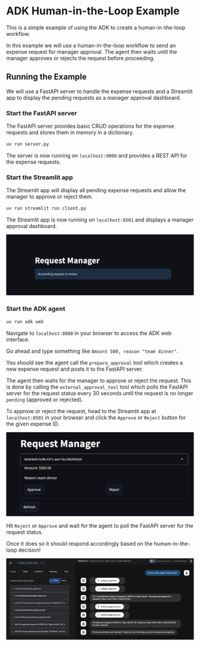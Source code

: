 # ADK Human-in-the-Loop Example

This is a simple example of using the ADK to create a human-in-the-loop workflow.

In this example we will use a human-in-the-loop workflow to send an expense request for manager approval. The agent then waits until the manager approves or rejects the request before proceeding.


## Running the Example

We will use a FastAPI server to handle the expense requests and a Streamlit app to display the pending requests as a manager approval dashboard.

### Start the FastAPI server

The FastAPI server provides basic CRUD operations for the expense requests and stores them in memory in a dictionary.

```bash
uv run server.py
```

The server is now running on `localhost:9000` and provides a REST API for the expense requests.

### Start the Streamlit app

The Streamlit app will display all pending expense requests and allow the manager to approve or reject them.

```bash
uv run streamlit run client.py
```

The Streamlit app is now running on `localhost:8501` and displays a manager approval dashboard.

![Streamlit App](images/streamlit_app.png)


### Start the ADK agent

```bash
uv run adk web
```

Navigate to `localhost:8000` in your browser to access the ADK web interface.

Go ahead and type something like `Amount 500, reason "team dinner"`.

You should see the agent call the `prepare_approval` tool which creates a new expense request and posts it to the FastAPI server. 

The agent then waits for the manager to approve or reject the request. This is done by calling the `external_approval_tool` tool which polls the FastAPI server for the request status every 30 seconds until the request is no longer `pending` (approved or rejected).

To approve or reject the request, head to the Streamlit app at `localhost:8501` in your browser and click the `Approve` or `Reject` button for the given expense ID.

![Pending Expense](images/pending_expense.png)

Hit `Reject` or `Approve` and wait for the agent to poll the FastAPI server for the request status.

Once it does so it should respond accordingly based on the human-in-the-loop decision!

![ADK Web Interface](images/agent_workflow.png)
